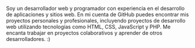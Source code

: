 Soy un desarrollador web y programador con experiencia en el desarrollo de aplicaciones y sitios web. En mi cuenta de GitHub puedes encontrar mis proyectos personales y profesionales, incluyendo proyectos de desarrollo web utilizando tecnologías como HTML, CSS, JavaScript y PHP. Me encanta trabajar en proyectos colaborativos y aprender de otros desarrolladores. :)
<!---
zeed255/zeed255 is a ✨ special ✨ repository because its `README.md` (this file) appears on your GitHub profile.
You can click the Preview link to take a look at your changes.
--->
